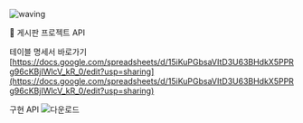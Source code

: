 ![waving](https://capsule-render.vercel.app/api?type=waving&height=250&text=게시판&nbsp;&nbsp;Project&fontAlign=30&fontAlignY=40&color=gradient)

📌 게시판 프로젝트 API

테이블 명세서 바로가기[https://docs.google.com/spreadsheets/d/15iKuPGbsaVItD3U63BHdkX5PPRg96cKBjIWlcV_kR_0/edit?usp=sharing](https://docs.google.com/spreadsheets/d/15iKuPGbsaVItD3U63BHdkX5PPRg96cKBjIWlcV_kR_0/edit?usp=sharing)


구현 API
![다운로드](https://user-images.githubusercontent.com/96857444/228799873-6b7ff1df-1332-4db8-9935-64da8d4c13c0.png)
